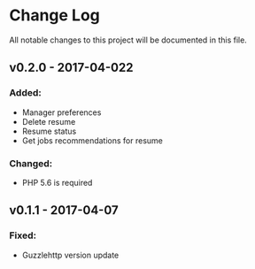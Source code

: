 # Change Log
All notable changes to this project will be documented in this file.

## v0.2.0 - 2017-04-022
### Added:
 - Manager preferences
 - Delete resume
 - Resume status
 - Get jobs recommendations for resume

### Changed:
 - PHP 5.6 is required

## v0.1.1 - 2017-04-07
### Fixed:
 - Guzzlehttp version update